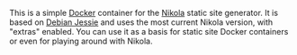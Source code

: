This is a simple [Docker][] container for the [Nikola][] static site generator. It is based on [Debian Jessie][] and uses the most current Nikola version, with "extras" enabled. You can use it as a basis for static site Docker containers or even for playing around with Nikola.

[Docker]: https://www.docker.com/
[Nikola]: https://getnikola.com/
[Debian Jessie]: https://www.debian.org/releases/jessie/
